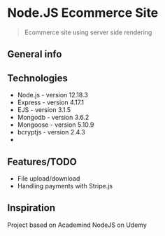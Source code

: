 # Node.JS Ecommerce Site
> Ecommerce site using server side rendering

## General info


## Technologies
* Node.js - version 12.18.3
* Express - version 4.17.1
* EJS - version 3.1.5
* Mongodb - version 3.6.2
* Mongoose - version 5.10.9
* bcryptjs - version 2.4.3
*

## Features/TODO
* File upload/download
* Handling payments with Stripe.js

## Inspiration
Project based on Academind NodeJS on Udemy
